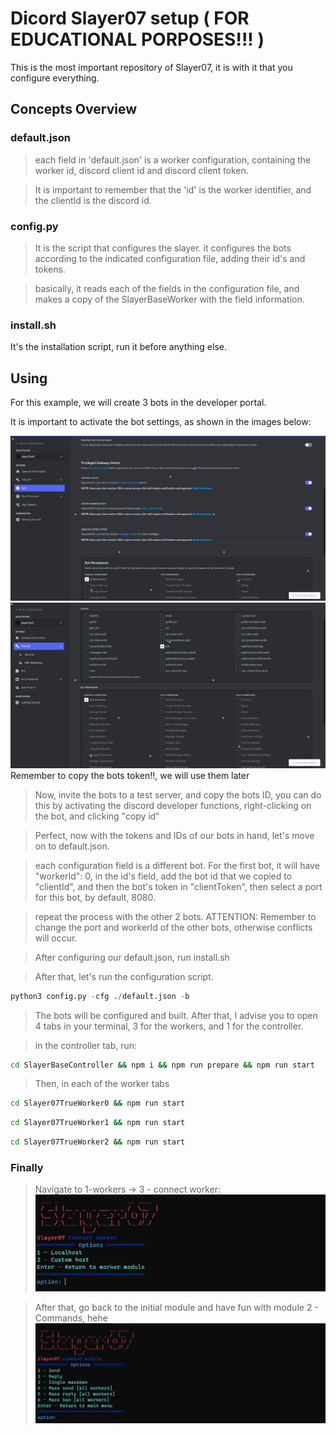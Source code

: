 # Dicord Slayer07 setup ( FOR EDUCATIONAL PORPOSES!!! )
This is the most important repository of Slayer07, it is with it that you configure everything.

## Concepts Overview
### default.json
> each field in 'default.json' is a worker configuration, containing the worker id, discord client id and discord client  token.

> It is important to remember that the 'id' is the worker identifier, and the clientId is the discord id.

### config.py
> It is the script that configures the slayer.
it configures the bots according to the indicated configuration file, adding their id's and tokens.

> basically, it reads each of the fields in the configuration file, and makes a copy of the SlayerBaseWorker with the field information.

### install.sh
It's the installation script, run it before anything else.

## Using
For this example, we will create 3 bots in the developer portal.

It is important to activate the bot settings, as shown in the images below:

![config1](assets/Screenshot_73.png)
![url generator](assets/Screenshot_74.png)
Remember to copy the bots token!!, we will use them later

> Now, invite the bots to a test server, and copy the bots ID, you can do this by activating the discord developer functions, right-clicking on the bot, and clicking "copy id"

> Perfect, now with the tokens and IDs of our bots in hand, let's move on to default.json.

> each configuration field is a different bot. For the first bot, it will have "workerId": 0, in the id's field, add the bot id that we copied to "clientId", and then the bot's token in "clientToken", then select a port for this bot, by default, 8080.

> repeat the process with the other 2 bots.
ATTENTION: Remember to change the port and workerId of the other bots, otherwise conflicts will occur.

> After configuring our default.json, run install.sh

> After that, let's run the configuration script.
```py
python3 config.py -cfg ./default.json -b
```
> The bots will be configured and built.
After that, I advise you to open 4 tabs in your terminal, 3 for the workers, and 1 for the controller.

> in the controller tab, run:
```bash
cd SlayerBaseController && npm i && npm run prepare && npm run start
```

> Then, in each of the worker tabs
```bash
cd Slayer07TrueWorker0 && npm run start
```
```bash
cd Slayer07TrueWorker1 && npm run start
```
```bash
cd Slayer07TrueWorker2 && npm run start
```

### Finally
> Navigate to 1-workers -> 3 - connect worker:
![Connect worker](assets/Screenshot_75.png)

> After that, go back to the initial module and have fun with module 2 - Commands, hehe
![Connect worker](assets/Screenshot_76.png)
